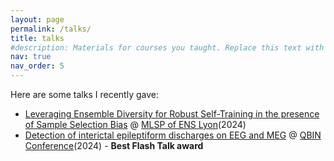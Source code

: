 ```yaml
---
layout: page
permalink: /talks/
title: talks
#description: Materials for courses you taught. Replace this text with your description.
nav: true
nav_order: 5
---
```


  <p> Here are some talks I recently gave:</p>
	<ul>
    <li> <a href="https://proceedings.mlr.press/v238/odonnat24a/odonnat24a.pdf"> Leveraging Ensemble Diversity for Robust Self-Training in the presence of Sample Selection Bias</a> @ <a href="https://www.ens-lyon.fr/PHYSIQUE/seminars/machine-learning-and-signal-processing">MLSP of ENS Lyon</a>(2024)</li>
    <li> <a href="https://event.fourwaves.com/qbinscientificday2022/abstracts/ad70d0ce-32ea-4a71-9e45-6ec34d772363"> Detection of interictal epileptiform discharges on EEG and MEG</a> @ <a href="https://event.fourwaves.com/qbinscientificday2022/pages">QBIN Conference</a>(2024) - <b> Best Flash Talk award </b> </li>
  </ul>
